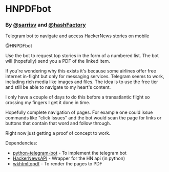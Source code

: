 # HNPDFbot
### By [@sarrisv](https://github.com/sarrisv) and [@hashFactory](https://github.com/hashFactory)
Telegram bot to navigate and access HackerNews stories on mobile

@HNPDFbot

Use the bot to request top stories in the form of a numbered list.
The bot will (hopefully) send you a PDF of the linked item.

If you're wondering why this exists it's because some airlines offer free internet in-flight but only for messaging services. Telegram seems to work, including rich media like images and files. The idea is to use the free tier and still be able to navigate to my heart's content.

I only have a couple of days to do this before a transatlantic flight so crossing my fingers I get it done in time.

Hopefully complete navigation of pages. For example one could issue commands like "click Issues" and the bot would scan the page for links or buttons that contain that word and follow through.

Right now just getting a proof of concept to work.

Dependencies:
* [python-telegram-bot](https://github.com/python-telegram-bot/python-telegram-bot) - To implement the telegram bot
* [HackerNewsAPI](https://github.com/karan/HackerNewsAPI) - Wrapper for the HN api (in python)
* [wkhtmltopdf](https://wkhtmltopdf.org/) - To render the pages to PDF
